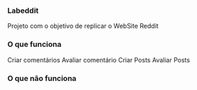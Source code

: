 ### Labeddit

Projeto com o objetivo de replicar o WebSite Reddit

### O que funciona

Criar comentários
Avaliar comentário
Criar Posts
Avaliar Posts

### O que não funciona



